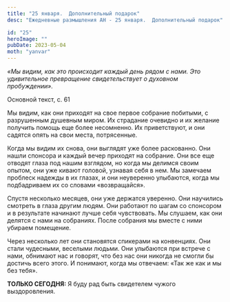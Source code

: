 ```yaml
---
title: "25 января.  Дополнительный подарок"
desc: "Ежедневные размышления АН - 25 января.  Дополнительный подарок"

id: "25"
heroImage: ""
pubDate: 2023-05-04
moth: "yanvar"
---
```


_«Мы видим, как это происходит каждый день рядом с нами. Это удивительное
превращение свидетельствует о духовном пробуждении»._

Основной текст, с. 61

Мы видим, как они приходят на свое первое собрание побитыми, с разрушенным
душевным миром. Их страдание очевидно и их желание получить помощь еще более
несомненно. Их приветствуют, и они садятся опять на свои места, потрясенные.

Когда мы видим их снова, они выглядят уже более раскованно. Они нашли спонсора
и каждый вечер приходят на собрание. Они все еще отводят глаза под нашим
взглядом, но когда мы делимся своим опытом, они уже кивают головой, узнавая
себя в нем. Мы замечаем проблеск надежды в их глазах, и они неуверенно
улыбаются, когда мы подбадриваем их со словами «возвращайся».

Спустя несколько месяцев, они уже держатся уверенно. Они научились смотреть в
глаза другим людям. Они работают по шагам со спонсором и в результате начинают
лучше себя чувствовать. Мы слушаем, как они делятся с нами на собраниях. После
собрания мы вместе с ними убираем помещение.

Через несколько лет они становятся спикерами на конвенциях. Они стали
чудесными, веселыми людьми. Они улыбаются при встрече с нами, обнимают нас и
говорят, что без нас они никогда не смогли бы достичь всего этого. И понимают,
когда мы отвечаем: «Так же как и мы без тебя».

**ТОЛЬКО СЕГОДНЯ:** Я буду рад быть свидетелем чужого выздоровления.
